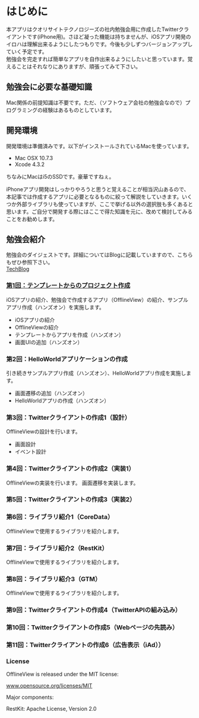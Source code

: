 はじめに
================
本アプリはクオリサイトテクノロジーズの社内勉強会用に作成したTwitterクライアントです(iPhone用)。さほど凝った機能は持ちませんが、iOSアプリ開発のイロハは理解出来るようにしたつもりです。今後も少しずつバージョンアップしていく予定です。   
勉強会を完走すれば簡単なアプリを自作出来るようにしたいと思っています。覚えることはそれなりにありますが、頑張ってみて下さい。

勉強会に必要な基礎知識
----------------
Mac関係の前提知識は不要です。ただ、（ソフトウェア会社の勉強会なので）プログラミングの経験はあるものとしています。

開発環境
----------------
開発環境は準備済みです。以下がインストールされているMacを使っています。
  * Mac OSX 10.7.3
  * Xcode 4.3.2

ちなみにMacはi5のSSDです。豪華ですねぇ。  

iPhoneアプリ開発はしっかりやろうと思うと覚えることが相当沢山あるので、本記事では作成するアプリに必要となるものに絞って解説をしていきます。いくつか外部ライブラリも使っていますが、ここで挙げる以外の選択肢も多くあると思います。ご自分で開発する際にはここで得た知識を元に、改めて検討してみることをお勧めします。  

勉強会紹介
----------------
勉強会のダイジェストです。詳細についてはBlogに記載していますので、こちらもぜひ参照下さい。  
[TechBlog](http://www.qualysite.co.jp/tech-blog/?p=5104)

### [第1回：テンプレートからのプロジェクト作成](http://www.qualysite.co.jp/tech-blog/?p=5108)
iOSアプリの紹介、勉強会で作成するアプリ（OfflineView）の紹介、サンプルアプリ作成（ハンズオン）を実施します。

* iOSアプリの紹介  
* OfflineViewの紹介  
* テンプレートからアプリを作成（ハンズオン）  
* 画面UIの追加（ハンズオン）

### 第2回：HelloWorldアプリケーションの作成  
引き続きサンプルアプリ作成（ハンズオン）、HelloWorldアプリ作成を実施します。  
* 画面遷移の追加（ハンズオン）
* HelloWorldアプリの作成（ハンズオン）

### 第3回：Twitterクライアントの作成1（設計）
OfflineViewの設計を行います。  
* 画面設計
* イベント設計

### 第4回：Twitterクライアントの作成2（実装1）
OfflineViewの実装を行います。  画面遷移を実装します。

### 第5回：Twitterクライアントの作成3（実装2）

### 第6回：ライブラリ紹介1（CoreData）
OfflineViewで使用するライブラリを紹介します。

### 第7回：ライブラリ紹介2（RestKit）
OfflineViewで使用するライブラリを紹介します。

### 第8回：ライブラリ紹介3（GTM）
OfflineViewで使用するライブラリを紹介します。

### 第9回：Twitterクライアントの作成4（TwitterAPIの組み込み）

### 第10回：Twitterクライアントの作成5（Webページの先読み）

### 第11回：Twitterクライアントの作成6（広告表示（iAd））

### License
OfflineView is released under the MIT license:

www.opensource.org/licenses/MIT

Major components:

RestKit:  Apache License, Version 2.0